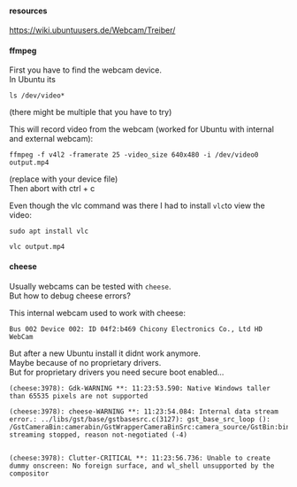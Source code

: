 #### resources

https://wiki.ubuntuusers.de/Webcam/Treiber/

#### ffmpeg

First you have to find the webcam device.\
In Ubuntu its
```
ls /dev/video*
```
(there might be multiple that you have to try)

This will record video from the webcam (worked for Ubuntu with internal and external webcam):
```
ffmpeg -f v4l2 -framerate 25 -video_size 640x480 -i /dev/video0 output.mp4
```
(replace with your device file)\
Then abort with ctrl + c

Even though the vlc command was there I had to install `vlc`to view the video:
```
sudo apt install vlc
```

```
vlc output.mp4
```

#### cheese

Usually webcams can be tested with `cheese`.\
But how to debug cheese errors?

This internal webcam used to work with cheese:
```
Bus 002 Device 002: ID 04f2:b469 Chicony Electronics Co., Ltd HD WebCam
```
But after a new Ubuntu install it didnt work anymore.\
Maybe because of no proprietary drivers.\
But for proprietary drivers you need secure boot enabled...

```
(cheese:3978): Gdk-WARNING **: 11:23:53.590: Native Windows taller than 65535 pixels are not supported

(cheese:3978): cheese-WARNING **: 11:23:54.084: Internal data stream error.: ../libs/gst/base/gstbasesrc.c(3127): gst_base_src_loop (): /GstCameraBin:camerabin/GstWrapperCameraBinSrc:camera_source/GstBin:bin18/GstPipeWireSrc:pipewiresrc1:
streaming stopped, reason not-negotiated (-4)


(cheese:3978): Clutter-CRITICAL **: 11:23:56.736: Unable to create dummy onscreen: No foreign surface, and wl_shell unsupported by the compositor
```
